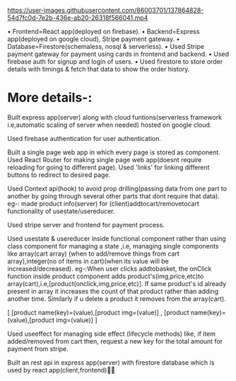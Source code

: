 https://user-images.githubusercontent.com/86003701/137864828-54d7fc0d-7e2b-436e-ab20-26318f566041.mp4

• Frontend=React app(deployed on firebase).
• Backend=Express app(deployed on google cloud), Stripe payment gateway.
• Database=Firestore(schemaless, nosql & serverless).
• Used Stripe payment gateway for payment using cards in frontend and backend.
• Used firebase auth for signup and login of users.
• Used firestore to store order details with timings & fetch that data to show the order history.


# More details-:
Built express app(server) along with cloud funtions(serverless framework i.e,automatic scaling of server when needed) hosted on google cloud.

Used firebase authentication for user authentication.

Built a single page web app in which every page is stored as component.
Used React Router for making single page web app(doesnt require reloading for going to different page).  Used 'links' for linking different buttons to redirect to desired page.

Used Context api(hook) to avoid prop drilling(passing data from one part to another by going through several other parts that dont require that data). 
eg-: made product info(server) for (client)addtocart/removetocart functionality of usestate/usereducer.

Used stripe server and frontend for payment process.

Used usestate & usereducer inside functional component rather than using class component for managing a state ,i.e, managing single components like array(cart array) (when to add/remove things from cart array),integer(no of items in cart)(when its value will be increased/decreased).
eg-:When user clicks addtobasket, the onClick function inside product component adds product's(img,price,etc)to array(cart),i.e,[product(onclick,img,price,etc)]. If same product's id already present in array it increases the count of that product rather than adding another time. Similarly if u delete a product it removes from the array(cart).

[  [product name(key)=(value),[product img=(value)]  ,   [product name(key)=(value),[product img=(value)]   ]

Used useeffect for managing side effect (lifecycle methods) like, if item added/removed from cart then, request a new key for the total amount for payment from stripe.

Built an rest api in express app(server) with firestore database which is used by react app(client,frontend)🤍🤍

